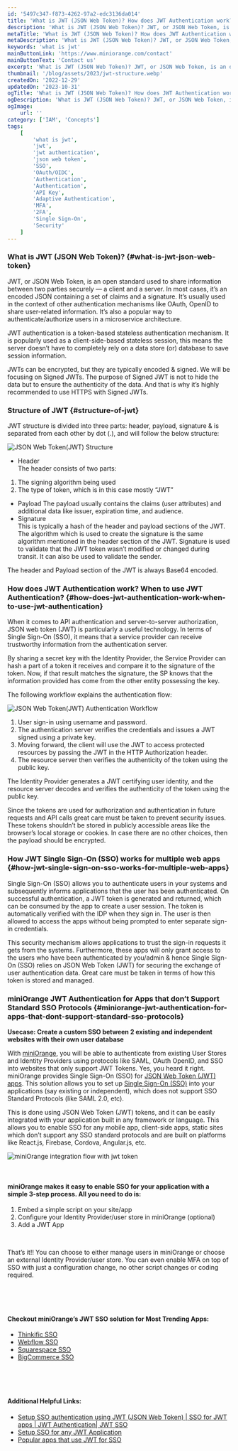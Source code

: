 ```yaml
---
id: '5497c347-f873-4262-97a2-edc3136da014'
title: 'What is JWT (JSON Web Token)? How does JWT Authentication work?'
description: 'What is JWT (JSON Web Token)? JWT, or JSON Web Token, is an open standard used to share information between two parties securely — a client and a server.'
metaTitle: 'What is JWT (JSON Web Token)? How does JWT Authentication work? - Blog - miniOrange'
metaDescription: 'What is JWT (JSON Web Token)? JWT, or JSON Web Token, is an open standard used to share information between two parties securely — a client and a server.'
keywords: 'what is jwt'
mainButtonLink: 'https://www.miniorange.com/contact'
mainButtonText: 'Contact us'
excerpt: 'What is JWT (JSON Web Token)? JWT, or JSON Web Token, is an open standard used to share information between two parties securely — a client and a server.'
thumbnail: '/blog/assets/2023/jwt-structure.webp'
createdOn: '2022-12-29'
updatedOn: '2023-10-31'
ogTitle: 'What is JWT (JSON Web Token)? How does JWT Authentication work? - Blog - miniOrange'
ogDescription: 'What is JWT (JSON Web Token)? JWT, or JSON Web Token, is an open standard used to share information between two parties securely — a client and a server.'
ogImage:
    url: ''
category: ['IAM', 'Concepts']
tags:
    [
        'what is jwt',
        'jwt',
        'jwt authentication',
        'json web token',
        'SSO',
        'OAuth/OIDC',
        'Authentication',
        'Authentication',
        'API Key',
        'Adaptive Authentication',
        'MFA',
        '2FA',
        'Single Sign-On',
        'Security'
    ]
---
```


### What is JWT (JSON Web Token)? {#what-is-jwt-json-web-token}
JWT, or JSON Web Token, is an open standard used to share information between two parties securely — a client and a server. In most cases, it’s an encoded JSON containing a set of claims and a signature. It’s usually used in the context of other authentication mechanisms like OAuth, OpenID to share user-related information. It’s also a popular way to authenticate/authorize users in a microservice architecture.  

JWT authentication is a token-based stateless authentication mechanism. It is popularly used as a client-side-based stateless session, this means the server doesn’t have to completely rely on a data store (or) database to save session information.  

JWTs can be encrypted, but they are typically encoded & signed.  We will be focusing on Signed JWTs. The purpose of Signed JWT is not to hide the data but to ensure the authenticity of the data. And that is why it’s highly recommended to use HTTPS with Signed JWTs.

### Structure of JWT {#structure-of-jwt}
JWT structure is divided into three parts: header, payload, signature & is separated from each other by dot (.), and will follow the below structure:

 

![JSON Web Token(JWT) Structure](/blog/assets/2023/jwt-structure.webp)

 

- Header  
The header consists of two parts:  
1. The signing algorithm being used
2. The type of token, which is in this case mostly “JWT”  
- Payload
The payload usually contains the claims (user attributes) and additional data like issuer, expiration time, and audience.  
- Signature  
This is typically a hash of the header and payload sections of the JWT. The algorithm which is used to create the signature is the same algorithm mentioned in the header section of the JWT. Signature is used to validate that the JWT token wasn’t modified or changed during transit. It can also be used to validate the sender.  

The header and Payload section of the JWT is always Base64 encoded.


### How does JWT Authentication work? When to use JWT Authentication? {#how-does-jwt-authentication-work-when-to-use-jwt-authentication}

When it comes to API authentication and server-to-server authorization, JSON web token (JWT) is particularly a useful technology. In terms of Single Sign-On (SSO), it means that a service provider can receive trustworthy information from the authentication server. 

By sharing a secret key with the Identity Provider, the Service Provider can hash a part of a token it receives and compare it to the signature of the token. Now, if that result matches the signature, the SP knows that the information provided has come from the other entity possessing the key.

The following workflow explains the authentication flow:

![JSON Web Token(JWT) Authentication Workflow](/blog/assets/2023/jwt-workflow.webp)


1. User sign-in using username and password.
2. The authentication server verifies the credentials and issues a JWT signed using a private key.
3. Moving forward, the client will use the JWT to access protected resources by passing the JWT in the HTTP Authorization header.
4. The resource server then verifies the authenticity of the token using the public key.  

The Identity Provider generates a JWT certifying user identity, and the resource server decodes and verifies the authenticity of the token using the public key.

Since the tokens are used for authorization and authentication in future requests and API calls great care must be taken to prevent security issues. These tokens shouldn’t be stored in publicly accessible areas like the browser’s local storage or cookies. In case there are no other choices, then the payload should be encrypted.

### How JWT Single Sign-On (SSO) works for multiple web apps {#how-jwt-single-sign-on-sso-works-for-multiple-web-apps}
Single Sign-On (SSO) allows you to authenticate users in your systems and subsequently informs applications that the user has been authenticated. On successful authentication, a JWT token is generated and returned, which can be consumed by the app to create a user session. The token is automatically verified with the IDP when they sign in. The user is then allowed to access the apps without being prompted to enter separate sign-in credentials.  

This security mechanism allows applications to trust the sign-in requests it gets from the systems. Furthermore, these apps will only grant access to the users who have been authenticated by you/admin & hence Single Sign-On (SSO) relies on JSON Web Token (JWT) for securing the exchange of user authentication data. Great care must be taken in terms of how this token is stored and managed.

### miniOrange JWT Authentication for Apps that don’t Support Standard SSO Protocols {#miniorange-jwt-authentication-for-apps-that-dont-support-standard-sso-protocols}

**Usecase: Create a custom SSO between 2 existing and independent websites with their own user database**

With [miniOrange](https://www.miniorange.com/?utm_source=miniorange+Blog&utm_medium=Blog&utm_campaign=JWT+blog&utm_id=JWT+Blog-sso), you will be able to authenticate from existing User Stores and Identity Providers using protocols like SAML, OAuth OpenID, and SSO into websites that only support JWT Tokens. Yes, you heard it right. miniOrange provides Single Sign-On (SSO) for [JSON Web Token (JWT) apps](https://www.miniorange.com/iam/integrations/). This solution allows you to set up [Single Sign-On (SSO)](https://www.miniorange.com/products/single-sign-on-sso?utm_source=miniorange+Blog&utm_medium=Blog&utm_campaign=JWT+blog&utm_id=JWT+Blog-sso) into your applications (say existing or independent), which does not support SSO Standard Protocols (like SAML 2.0, etc).  

This is done using JSON Web Token (JWT) tokens, and it can be easily integrated with your application built in any framework or language. This allows you to enable SSO for any mobile app, client-side apps, static sites which don’t support any SSO standard protocols and are built on platforms like React.js, Firebase, Cordova, Angular.js, etc. 

![miniOrange integration flow with jwt token](/blog/assets/2023/mo-integration-flow-with-jwt.webp)

&nbsp;  

#### **miniOrange makes it easy to enable SSO for your application with a simple 3-step process. All you need to do is:**

1. Embed a simple script on your site/app
2. Configure your Identity Provider/user store in miniOrange (optional)
3. Add a JWT App  

&nbsp;  

That’s it!! You can choose to either manage users in miniOrange or choose an external Identity Provider/user store. You can even enable MFA on top of SSO with just a configuration change, no other script changes or coding required. 

&nbsp;  

&nbsp;

#### **Checkout miniOrange’s JWT SSO solution for Most Trending Apps:**

- [Thinkific SSO](https://www.miniorange.com/thinkific-jwt-single-signon(sso)-solution?utm_source=miniorange+Blog&utm_medium=Blog&utm_campaign=JWT+blog&utm_id=JWT+Blog-sso)
- [Webflow SSO](https://www.miniorange.com/webflow-single-sign-on-sso?utm_source=miniorange+Blog&utm_medium=Blog&utm_campaign=JWT+blog&utm_id=JWT+Blog-sso)
- [Squarespace SSO](https://www.miniorange.com/squarespace-single-sign-on-sso?utm_source=miniorange+Blog&utm_medium=Blog&utm_campaign=JWT+blog&utm_id=JWT+Blog-sso)
- [BigCommerce SSO](https://www.miniorange.com/bigcommerce-single-sign-on-sso?utm_source=miniorange+Blog&utm_medium=Blog&utm_campaign=JWT+blog&utm_id=JWT+Blog-sso)  

&nbsp;  

&nbsp;  

#### **Additional Helpful Links:**

- [Setup SSO authentication using JWT (JSON Web Token) | SSO for JWT apps | JWT Authentication| JWT SSO](https://www.youtube.com/watch?v=8lSsEQm_J6E)
- [Setup SSO for any JWT Application](https://www.miniorange.com/iam/content-library/admin-docs/how-to-add-jwt-app)
- [Popular apps that use JWT for SSO](https://www.miniorange.com/iam/integrations/)